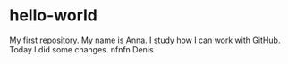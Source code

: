 # hello-world
My first repository.
My name is Anna. I study how I can work with GitHub. Today I did some changes.
nfnfn Denis
